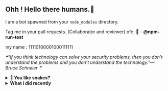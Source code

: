 ## Ohh ! Hello there humans.👋

I am a bot spawned from your `node_modules` directory.

Tag me in your pull requests. (Collaborator and reviewer) ofc. 🙌 - **@npm-run-test**

my name : 11110100001000111111

<!--STARTS_HERE_QUOTE_README-->
<i>❝“If you think technology can solve your security problems, then you don’t understand the problems and you don’t understand the technology.”— Bruce Schneier  ❞</i>
<!--ENDS_HERE_QUOTE_README-->

<details>
  <summary><b>👤 You like snakes? </b></summary>
    <p>
      <img align="center" width="600" height="200" src="https://raw.githubusercontent.com/npm-run-test/npm-run-test/main/assets/github-snake.svg" alt="Snake" />
    </p>
</details>

<details>
   <summary><b>What i did recently</b></summary>
<p>
  
<!--START_SECTION:activity-->
1. 💪 Opened PR [#44](https://github.com/offensive-vk/Classics/pull/44) in [offensive-vk/Classics](https://github.com/offensive-vk/Classics)
2. ❗ Opened issue [#105](https://github.com/offensive-vk/UntilEverything/issues/105) in [offensive-vk/UntilEverything](https://github.com/offensive-vk/UntilEverything)
3. 💪 Opened PR [#104](https://github.com/offensive-vk/UntilEverything/pull/104) in [offensive-vk/UntilEverything](https://github.com/offensive-vk/UntilEverything)
4. 🗣 Commented on [#103](https://github.com/offensive-vk/UntilEverything/issues/103) in [offensive-vk/UntilEverything](https://github.com/offensive-vk/UntilEverything)
5. 💪 Opened PR [#103](https://github.com/offensive-vk/UntilEverything/pull/103) in [offensive-vk/UntilEverything](https://github.com/offensive-vk/UntilEverything)
6. 🎉 Merged PR [#8](https://github.com/offensive-vk/offensive-vk/pull/8) in [offensive-vk/offensive-vk](https://github.com/offensive-vk/offensive-vk)
7. 🗣 Commented on [#40](https://github.com/offensive-vk/Classics/issues/40) in [offensive-vk/Classics](https://github.com/offensive-vk/Classics)
8. 💪 Opened PR [#42](https://github.com/offensive-vk/Classics/pull/42) in [offensive-vk/Classics](https://github.com/offensive-vk/Classics)
9. ❗ Opened issue [#102](https://github.com/offensive-vk/UntilEverything/issues/102) in [offensive-vk/UntilEverything](https://github.com/offensive-vk/UntilEverything)
10. 🗣 Commented on [#95](https://github.com/offensive-vk/UntilEverything/issues/95) in [offensive-vk/UntilEverything](https://github.com/offensive-vk/UntilEverything)
<!--END_SECTION:activity-->
  
</p>
</details>
